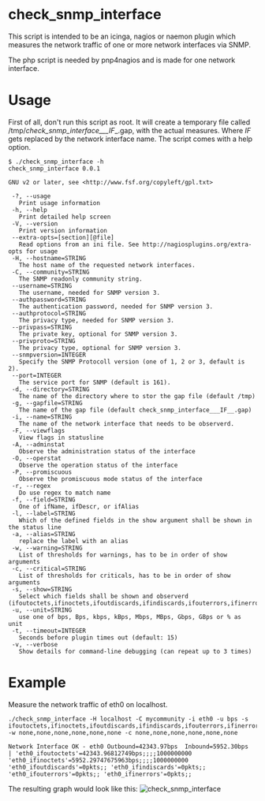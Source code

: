 # check_snmp_interface
This script is intended to be an icinga, nagios or naemon plugin which measures the network traffic of one or more network interfaces via SNMP.

The php script is needed by pnp4nagios and is made for one network interface.

# Usage
First of all, don't run this script as root. It will create a temporary file called /tmp/<hostname>_check_snmp_interface___IF__.gap, with the actual measures. Where _IF_ gets replaced by the network interface name. The script comes with a help option.
```
$ ./check_snmp_interface -h
check_snmp_interface 0.0.1

GNU v2 or later, see <http://www.fsf.org/copyleft/gpl.txt>

 -?, --usage
   Print usage information
 -h, --help
   Print detailed help screen
 -V, --version
   Print version information
 --extra-opts=[section][@file]
   Read options from an ini file. See http://nagiosplugins.org/extra-opts for usage
 -H, --hostname=STRING
   The host name of the requested network interfaces.
 -C, --community=STRING
   The SNMP readonly community string.
 --username=STRING
   The username, needed for SNMP version 3.
 --authpassword=STRING
   The authentication password, needed for SNMP version 3.
 --authprotocol=STRING
   The privacy type, needed for SNMP version 3.
 --privpass=STRING
   The private key, optional for SNMP version 3.
 --privproto=STRING
   The privacy type, optional for SNMP version 3.
 --snmpversion=INTEGER
   Specify the SNMP Protocoll version (one of 1, 2 or 3, default is 2).
 --port=INTEGER
   The service port for SNMP (default is 161).
 -d, --directory=STRING
   The name of the directory where to stor the gap file (default /tmp)
 -g, --gapfile=STRING
   The name of the gap file (default check_snmp_interface___IF__.gap)
 -i, --name=STRING
   The name of the network interface that needs to be observerd.
 -F, --viewflags
   View flags in statusline
 -A, --adminstat
   Observe the administration status of the interface
 -O, --operstat
   Observe the operation status of the interface
 -P, --promiscuous
   Observe the promiscuous mode status of the interface
 -r, --regex
   Do use regex to match name
 -f, --field=STRING
   One of ifName, ifDescr, or ifAlias
 -l, --label=STRING
   Which of the defined fields in the show argument shall be shown in the status line
 -a, --alias=STRING
   replace the label with an alias
 -w, --warning=STRING
   List of thresholds for warnings, has to be in order of show arguments
 -c, --critical=STRING
   List of thresholds for criticals, has to be in order of show arguments
 -s, --show=STRING
   Select which fields shall be shown and observerd (ifoutoctets,ifinoctets,ifoutdiscards,ifindiscards,ifouterrors,ifinerrors)
 -u, --unit=STRING
   use one of bps, Bps, kbps, kBps, Mbps, MBps, Gbps, GBps or % as unit
 -t, --timeout=INTEGER
   Seconds before plugin times out (default: 15)
 -v, --verbose
   Show details for command-line debugging (can repeat up to 3 times)
```

# Example

Measure the network traffic of eth0 on localhost.

```
./check_snmp_interface -H localhost -C mycommunity -i eth0 -u bps -s ifoutoctets,ifinoctets,ifoutdiscards,ifindiscards,ifouterrors,ifinerrors -w none,none,none,none,none,none -c none,none,none,none,none,none

Network Interface OK - eth0 Outbound=42343.97bps  Inbound=5952.30bps  | 'eth0_ifoutoctets'=42343.96812749bps;;;;1000000000 'eth0_ifinoctets'=5952.29747675963bps;;;;1000000000 'eth0_ifoutdiscards'=0pkts;; 'eth0_ifindiscards'=0pkts;; 'eth0_ifouterrors'=0pkts;; 'eth0_ifinerrors'=0pkts;;
```

The resulting graph would look like this:
![check_snmp_interface](https://cloud.githubusercontent.com/assets/9155784/12415535/83af5378-be9c-11e5-8637-75aa1372f123.png)
